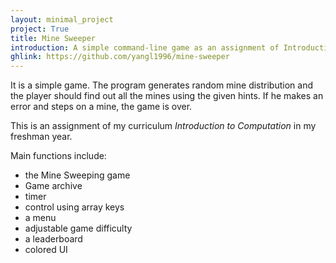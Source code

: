 ```yaml
---
layout: minimal_project
project: True
title: Mine Sweeper
introduction: A simple command-line game as an assignment of Introduction to Computation.
ghlink: https://github.com/yangl1996/mine-sweeper
---
```

It is a simple game. The program generates random mine distribution and the player should find out all
the mines using the given hints. If he makes an error and steps on a mine, the game is over.

This is an assignment of my curriculum *Introduction to Computation* in my freshman year.

Main functions include:

* the Mine Sweeping game
* Game archive
* timer
* control using array keys
* a menu
* adjustable game difficulty
* a leaderboard
* colored UI
